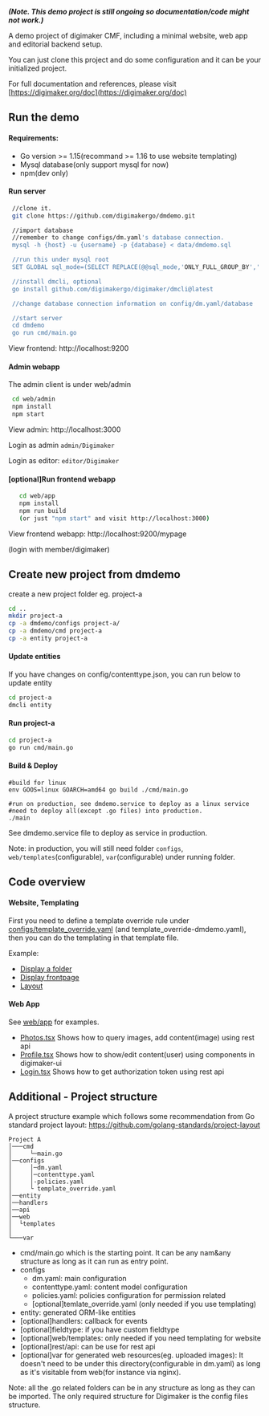 
***(Note. This demo project is still ongoing so documentation/code might not work.)***

A demo project of digimaker CMF, including a minimal website, web app and editorial backend setup.

You can just clone this project and do some configuration and it can be your initialized project.

For full documentation and references, please visit [https://digimaker.org/doc](https://digimaker.org/doc)

## Run the demo


#### Requirements:
- Go version >= 1.15(recommand >= 1.16 to use website templating)
- Mysql database(only support mysql for now)
- npm(dev only)

#### Run server
```sh
 //clone it.
 git clone https://github.com/digimakergo/dmdemo.git

 //import database
 //remember to change configs/dm.yaml's database connection.
 mysql -h {host} -u {username} -p {database} < data/dmdemo.sql

 //run this under mysql root 
 SET GLOBAL sql_mode=(SELECT REPLACE(@@sql_mode,'ONLY_FULL_GROUP_BY',''));

 //install dmcli, optional
 go install github.com/digimakergo/digimaker/dmcli@latest

 //change database connection information on config/dm.yaml/database 

 //start server
 cd dmdemo
 go run cmd/main.go
```
  View frontend: http://localhost:9200


 #### Admin webapp
  The admin client is under web/admin
  ```sh   
   cd web/admin
   npm install
   npm start
   ```
View admin: http://localhost:3000

Login as admin `admin/Digimaker`

Login as editor: `editor/Digimaker`

#### [optional]Run frontend webapp

```sh
   cd web/app
   npm install
   npm run build
   (or just "npm start" and visit http://localhost:3000)
```
  View frontend webapp: http://localhost:9200/mypage

  (login with member/digimaker)



## Create new project from dmdemo

create a new project folder eg. project-a
```sh   
cd ..
mkdir project-a
cp -a dmdemo/configs project-a/
cp -a dmdemo/cmd project-a
cp -a entity project-a  
```
#### Update entities
If you have changes on config/contenttype.json, you can run below to update entity
```sh   
cd project-a
dmcli entity
```

#### Run project-a
```sh
cd project-a
go run cmd/main.go
```



#### Build & Deploy

```
#build for linux
env GOOS=linux GOARCH=amd64 go build ./cmd/main.go

#run on production, see dmdemo.service to deploy as a linux service
#need to deploy all(except .go files) into production.
./main
```

See dmdemo.service file to deploy as service in production. 

Note: in production, you will still need folder `configs`, `web/templates`(configurable), `var`(configurable) under running folder.

## Code overview

#### Website, Templating

First you need to define a template override rule under [configs/template_override.yaml](https://github.com/digimakergo/dmdemo/blob/master/configs/template_override.yaml) (and template_override-dmdemo.yaml), then you can do the templating in that template file.  

Example:
- [Display a folder](https://github.com/digimakergo/dmdemo/tree/master/web/templates/demo/folder/full.html)
- [Display frontpage](https://github.com/digimakergo/dmdemo/tree/master/web/templates/demo/folder/frontpage.html)
- [Layout](https://github.com/digimakergo/dmdemo/tree/master/web/templates/demo/base.html)


#### Web App
See [web/app](web/app) for examples.

- [Photos.tsx](web/app/src/Photos.tsx) Shows how to query images, add content(image) using rest api
- [Profile.tsx](web/app/src/Profile.tsx) Shows how to show/edit content(user) using components in digimaker-ui
- [Login.tsx](web/app/src/Login.tsx) Shows how to get authorization token using rest api


## Additional - Project structure


A project structure example which follows some recommendation from Go standard project layout: https://github.com/golang-standards/project-layout

```
Project A
│───cmd
│     └─main.go
│──configs    
│     │─dm.yaml
│     │─contenttype.yaml
│     │-policies.yaml
│     └ template_override.yaml
│──entity
│──handlers
│──api
│──web
│  └templates
│
└───var
```

- cmd/main.go which is the starting point. It can be any nam&any structure as long as it can run as entry point.
- configs
   - dm.yaml: main configuration
   - contenttype.yaml: content model configuration
   - policies.yaml: policies configuration for permission related
   - [optional]temlate_override.yaml (only needed if you use templating)
- entity: generated ORM-like entities
- [optional]handlers: callback for events
- [optional]fieldtype: if you have custom fieldtype
- [optional]web/templates: only needed if you need templating for website
- [optional]rest/api: can be use for rest api
- [optional]var for generated web resources(eg. uploaded images): It doesn't need to be under this directory(configurable in dm.yaml) as long as it's visitable from web(for instance via nginx).

Note: all the .go related folders can be in any structure as long as they can be imported. The only required structure for Digimaker is the config files structure.
